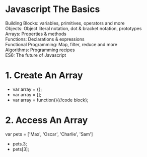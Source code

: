 # Javascript The Basics

Building Blocks: variables, primitives, operators and more <br/>
Objects: Object literal notation, dot & bracket notation, prototypes <br/>
Arrays: Properties & methods <br/>
Functions: Declarations & expressions <br/>
Functional Programming: Map, filter, reduce and more <br/>
Algorithms: Programming recipes <br/>
ES6: The future of Javascript<br/>

# 1. Create An Array
- var array = {};
- var array = [];
- var array = function(){//code block};

# 2. Access An Array
var pets = ['Max', 'Oscar', 'Charlie', 'Sam']
- pets.3;
- pets[3];
